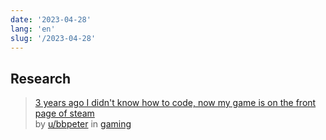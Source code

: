 ```yaml
---
date: '2023-04-28'
lang: 'en'
slug: '/2023-04-28'
---
```


## Research

> [3 years ago I didn't know how to code, now my game is on the front page of steam](https://www.reddit.com/r/gaming/comments/12zdtv1/3_years_ago_i_didnt_know_how_to_code_now_my_game/)  
> by [u/bbpeter](https://www.reddit.com/user/bbpeter) in [gaming](https://www.reddit.com/r/gaming/)
